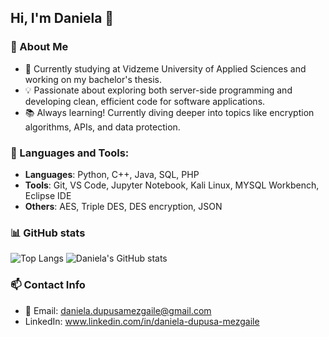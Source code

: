 ## Hi, I'm Daniela 👋

### 🧐 About Me

- 🌱 Currently studying at Vidzeme University of Applied Sciences and working on my bachelor's thesis.
- 💡 Passionate about exploring both server-side programming and developing clean, efficient code for software applications.
- 📚 Always learning! Currently diving deeper into topics like encryption algorithms, APIs, and data protection.

### 🔨 Languages and Tools:
- **Languages**: Python, C++, Java, SQL, PHP
- **Tools**: Git, VS Code, Jupyter Notebook, Kali Linux, MYSQL Workbench, Eclipse IDE
- **Others**: AES, Triple DES, DES encryption, JSON

### 📊 GitHub stats
![Top Langs](https://github-readme-stats.vercel.app/api/top-langs/?username=danieladupusamezgaile&langs_count=8&theme=transparent)
![Daniela's GitHub stats](https://github-readme-stats.vercel.app/api?username=danieladupusamezgaile&theme=transparent&show_icons=true)

### 📫 Contact Info
- 📧 Email: [daniela.dupusamezgaile@gmail.com](mailto:daniela.dupusamezgaile@gmail.com)
- LinkedIn: www.linkedin.com/in/daniela-dupusa-mezgaile
